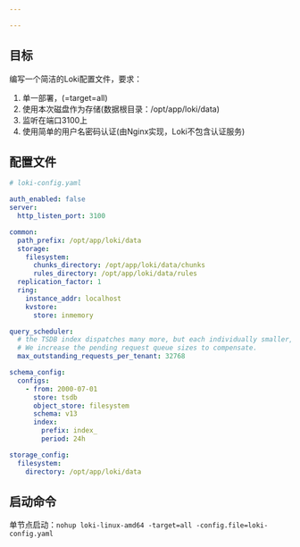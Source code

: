 ```yaml
---

---
```


## 目标
编写一个简洁的Loki配置文件，要求：
1. 单一部署，(=target=all)
2. 使用本次磁盘作为存储(数据根目录：/opt/app/loki/data)
3. 监听在端口3100上
4. 使用简单的用户名密码认证(由Nginx实现，Loki不包含认证服务)


## 配置文件
```yaml
# loki-config.yaml

auth_enabled: false
server:
  http_listen_port: 3100

common:
  path_prefix: /opt/app/loki/data
  storage:
    filesystem:
      chunks_directory: /opt/app/loki/data/chunks
      rules_directory: /opt/app/loki/data/rules
  replication_factor: 1
  ring:
    instance_addr: localhost
    kvstore:
      store: inmemory

query_scheduler:
  # the TSDB index dispatches many more, but each individually smaller, requests.
  # We increase the pending request queue sizes to compensate.
  max_outstanding_requests_per_tenant: 32768

schema_config:
  configs:
    - from: 2000-07-01
      store: tsdb
      object_store: filesystem
      schema: v13
      index:
        prefix: index_
        period: 24h

storage_config:
  filesystem:
    directory: /opt/app/loki/data
```

## 启动命令

单节点启动：`nohup loki-linux-amd64 -target=all -config.file=loki-config.yaml`

